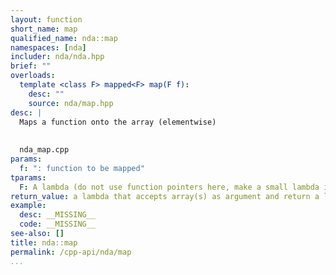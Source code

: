 ```yaml
---
layout: function
short_name: map
qualified_name: nda::map
namespaces: [nda]
includer: nda/nda.hpp
brief: ""
overloads:
  template <class F> mapped<F> map(F f):
    desc: ""
    source: nda/map.hpp
desc: |
  Maps a function onto the array (elementwise)
  
  
  nda_map.cpp
params:
  f: ": function to be mapped"
tparams:
  F: A lambda (do not use function pointers here, make a small lambda it is easier)
return_value: a lambda that accepts array(s) as argument and return a lazy call expressions.
example:
  desc: __MISSING__
  code: __MISSING__
see-also: []
title: nda::map
permalink: /cpp-api/nda/map
...
```


